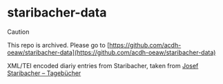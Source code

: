 # staribacher-data
> [!CAUTION]
> This repo is archived. Please go to [https://github.com/acdh-oeaw/staribacher-data](https://github.com/acdh-oeaw/staribacher-data)

XML/TEI encoded diariy entries from Staribacher, taken from [Josef Staribacher – Tagebücher](https://staribacher.acdh.oeaw.ac.at/)
